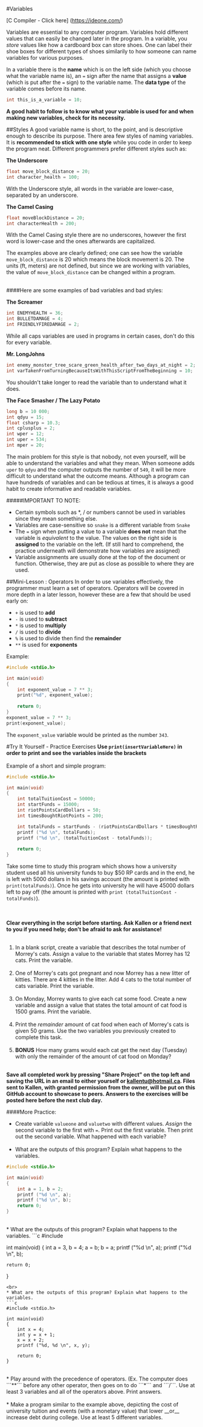 #Variables

[C Compiler - Click here] (https://ideone.com/)

Variables are essential to any computer program. Variables hold different values that can easily be changed later in the program. In a variable, you _store_ values like how a cardboard box can store shoes. One can label their shoe boxes for different types of shoes similarily to how someone can name variables for various purposes.

In a variable there is the __name__ which is on the left side (which you choose what the variable name is), an ```=``` sign after the name that assigns a __value__ (which is put after the ```=``` sign) to the variable name. The __data type__ of the variable comes before its name.

```c
int this_is_a_variable = 10;
```

__A good habit to follow is to know what your variable is used for and when making new variables, check for its necessity.__

##Styles
A good variable name is short, to the point, and is descriptive enough to describe its purpose. There area few styles of naming variables. It is __recommended to stick with one style__ while you code in order to keep the program neat.
Different programmers prefer different styles such as:

__The Underscore__
```c
float move_block_distance = 20;
int character_health = 100;
```
With the Underscore style, all words in the variable are lower-case, separated by an underscore.

__The Camel Casing__
```c
float moveBlockDistance = 20;
int characterHealth = 200;
```
With the Camel Casing style there are no underscores, however the first word is lower-case and the ones afterwards are capitalized.

The examples above are clearly defined; one can see how the variable ```move_block_distance``` is 20 which means the block movement is 20. The units (ft, meters) are not defined, but since we are working with variables, the value of ```move_block_distance``` can be changed within a program.
<br><br>

####Here are some examples of bad variables and bad styles:

__The Screamer__
```c
int ENEMYHEALTH = 36;
int BULLETDAMAGE = 4;
int FRIENDLYFIREDAMAGE = 2;
```
While all caps variables are used in programs in certain cases, don't do this for every variable.

__Mr. LongJohns__
```c
int enemy_monster_tree_scare_green_health_after_two_days_at_night = 2;
int varTakenFromTurningBecauseItsWithThisScriptFromTheBeginning = 10;
```
You shouldn't take longer to read the variable than to understand what it does.

__The Face Smasher / The Lazy Potato__
```c
long b = 10 000;
int qdyu = 15;
float csharp = 10.3;
int cplusplus = 2;
int wper = 12;
int uper = 534;
int mper = 20;
```
The main problem for this style is that nobody, not even yourself, will be able to understand the variables and what they mean. When someone adds ```uper``` to ```qdyu``` and the computer outputs the number of ```549```, it will be more difficult to understand what the outcome means. Although a program can have hundreds of variables and can be tedious at times, it is always a good habit to create informative and readable variables.

#####IMPORTANT TO NOTE: 
* Certain symbols such as *, / or numbers cannot be used in variables since they mean something else.
* Variables are case-sensitive so ```snake``` is a different variable from ```Snake```
* The ```=``` sign when putting a value to a variable __does not__ mean that the variable is _equivalent_ to the value. The values on the right side is __assigned__ to the variable on the left. (If still hard to comprehend, the practice underneath will demonstrate how variables are assigned)
* Variable assignments are usually done at the top of the document or function. Otherwise, they are put as close as possible to where they are used.

##Mini-Lesson : Operators
In order to use variables effectively, the programmer must learn a set of operators. Operators will be covered in more depth in a later lesson, however these are a few that should be used early on:
* ```+``` is used to __add__
* ```-``` is used to __subtract__
* ```*``` is used to __multiply__
* ```/``` is used to __divide__
* ```%``` is used to divide then find the __remainder__
* ```**``` is used for __exponents__

Example:
```c
#include <stdio.h>

int main(void)
{
    int exponent_value = 7 ** 3;
    print("%d", exponent_value);
    
    return 0;
}
exponent_value = 7 ** 3;
print(exponent_value);
```
The ```exponent_value``` variable would be printed as the number ```343```.

#Try It Yourself - Practice Exercises
__Use ```print(insertVariableHere)``` in order to print and see the variables inside the brackets__<br><br>
Example of a short and simple program:
```c
#include <stdio.h>

int main(void)
{
    int totalTuitionCost = 50000;
    int startFunds = 15000;
    int riotPointsCardDollars = 50;
    int timesBoughtRiotPoints = 200;

    int totalFunds = startFunds - (riotPointsCardDollars * timesBoughtRiotPoints);
    printf ("%d \n", totalFunds);
    printf ("%d \n", (totalTuitionCost - totalFunds));
    
    return 0;
}
```
Take some time to study this program which shows how a university student used all his university funds to buy $50 RP cards and in the end, he is left with 5000 dollars in his savings account (the amount is printed with ```print(totalFunds)```). Once he gets into university he will have 45000 dollars left to pay off (the amount is printed with ```print (totalTuitionCost - totalFunds)```).<br><br><br>

__Clear everything in the script before starting. Ask Kallen or a friend next to you if you need help; don't be afraid to ask for assistance!__<br><br>


1. In a blank script, create a variable that describes the total number of Morrey's cats. Assign a value to the variable that states Morrey has 12 cats. Print the variable.<br><br>
2. One of Morrey's cats got pregnant and now Morrey has a new litter of kitties. There are 4 kitties in the litter. Add 4 cats to the total number of cats variable. Print the variable.<br><br>
3. On Monday, Morrey wants to give each cat some food. Create a new variable and assign a value that states the total amount of cat food is 1500 grams. Print the variable.<br><br>
4. Print the _remainder_ amount of cat food when each of Morrey's cats is given 50 grams. Use the two variables you previously created to complete this task.<br><br>
5. __BONUS__ How many grams would each cat get the next day (Tuesday) with only the remainder of the amount of cat food on Monday?<br><br>

__Save all completed work by pressing "Share Project" on the top left and saving the URL in an email to either yourself or kallentu@hotmail.ca. Files sent to Kallen, with granted permission from the owner, will be put on this GitHub account to showcase to peers.
Answers to the exercises will be posted here before the next club day.__

####More Practice:
* Create variable ```valueone``` and ```valuetwo``` with different values. _Assign_ the second variable to the first with ```=```. Print out the first variable. Then print out the second variable. What happened with each variable?<br><br>
* What are the outputs of this program? Explain what happens to the variables.
```c
#include <stdio.h>

int main(void)
{
    int a = 1, b = 2;
    printf ("%d \n", a);
    printf ("%d \n", b);
    return 0;
}
```
<br>
* What are the outputs of this program? Explain what happens to the variables.
```c
#include <stdio.h>

int main(void)
{
    int a = 3, b = 4;
    a = b;
    b = a;
    printf ("%d \n", a);
    printf ("%d \n", b);
    
    return 0;
}
```
<br>
* What are the outputs of this program? Explain what happens to the variables.
```c
#include <stdio.h>

int main(void)
{
    int x = 4;
    int y = x + 1;
    x = x + 2;
    printf ("%d, %d \n", x, y);
    
    return 0;
}
```
<br>
* Play around with the precedence of operators. (Ex. The computer does ```**``` before any other operator, then goes on to do ```*``` and ```/```. Use at least 3 variables and all of the operators above. Print answers.<br><br>
* Make a program similar to the example above, depicting the cost of university tuition and events (with a monetary value) that lower __or__ increase debt during college. Use at least 5 different variables.
